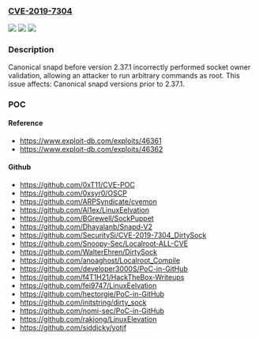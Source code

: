 ### [CVE-2019-7304](https://cve.mitre.org/cgi-bin/cvename.cgi?name=CVE-2019-7304)
![](https://img.shields.io/static/v1?label=Product&message=snapd&color=blue)
![](https://img.shields.io/static/v1?label=Version&message=%3C%202.37.1%20&color=brighgreen)
![](https://img.shields.io/static/v1?label=Vulnerability&message=Type%20confusion%20when%20performing%20access%20control%20check&color=brighgreen)

### Description

Canonical snapd before version 2.37.1 incorrectly performed socket owner validation, allowing an attacker to run arbitrary commands as root. This issue affects: Canonical snapd versions prior to 2.37.1.

### POC

#### Reference
- https://www.exploit-db.com/exploits/46361
- https://www.exploit-db.com/exploits/46362

#### Github
- https://github.com/0xT11/CVE-POC
- https://github.com/0xsyr0/OSCP
- https://github.com/ARPSyndicate/cvemon
- https://github.com/Al1ex/LinuxEelvation
- https://github.com/BGrewell/SockPuppet
- https://github.com/Dhayalanb/Snapd-V2
- https://github.com/SecuritySi/CVE-2019-7304_DirtySock
- https://github.com/Snoopy-Sec/Localroot-ALL-CVE
- https://github.com/WalterEhren/DirtySock
- https://github.com/anoaghost/Localroot_Compile
- https://github.com/developer3000S/PoC-in-GitHub
- https://github.com/f4T1H21/HackTheBox-Writeups
- https://github.com/fei9747/LinuxEelvation
- https://github.com/hectorgie/PoC-in-GitHub
- https://github.com/initstring/dirty_sock
- https://github.com/nomi-sec/PoC-in-GitHub
- https://github.com/rakjong/LinuxElevation
- https://github.com/siddicky/yotjf

